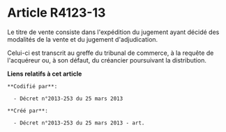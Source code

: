 # Article R4123-13

Le titre de vente consiste dans l'expédition du jugement ayant décidé des modalités de la vente et du jugement
d'adjudication.

Celui-ci est transcrit au greffe du tribunal de commerce, à la requête de l'acquéreur ou, à son défaut, du créancier
poursuivant la distribution.

**Liens relatifs à cet article**

	**Codifié par**:

	  - Décret n°2013-253 du 25 mars 2013

	**Créé par**:

	  - Décret n°2013-253 du 25 mars 2013 - art.
